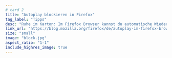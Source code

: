 ```yaml
---
# card 2
title: "Autoplay blockieren in Firefox"
tag_label: "Tipps"
desc: "Ruhe im Karton: Im Firefox Browser kannst du automatische Wiedergaben jetzt standardmäßig stoppen. So geht's."
link_url: "https://blog.mozilla.org/firefox/de/autoplay-im-firefox-browser-automatisch-blockieren/?utm_source=www.mozilla.org&utm_medium=referral&utm_campaign=homepage-de&utm_content=card"
size: "small"
image: "block.jpg"
aspect_ratio: "1-1"
include_highres_image: true
---
```

